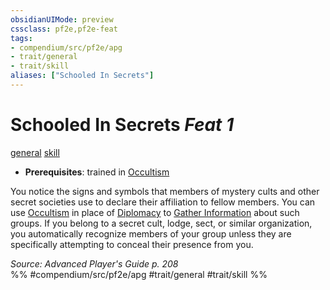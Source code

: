 ```yaml
---
obsidianUIMode: preview
cssclass: pf2e,pf2e-feat
tags:
- compendium/src/pf2e/apg
- trait/general
- trait/skill
aliases: ["Schooled In Secrets"]
---
```

# Schooled In Secrets  *Feat 1*  
[general](general.md "General Feat Trait")  [skill](skill.md "Skill Feat Trait")  

- **Prerequisites**: trained in [Occultism](skills.md#Occultism)

You notice the signs and symbols that members of mystery cults and other secret societies use to declare their affiliation to fellow members. You can use [Occultism](skills.md#Occultism) in place of [Diplomacy](skills.md#Diplomacy) to [Gather Information](gather-information.md) about such groups. If you belong to a secret cult, lodge, sect, or similar organization, you automatically recognize members of your group unless they are specifically attempting to conceal their presence from you.

*Source: Advanced Player's Guide p. 208*  
%% #compendium/src/pf2e/apg #trait/general #trait/skill %%